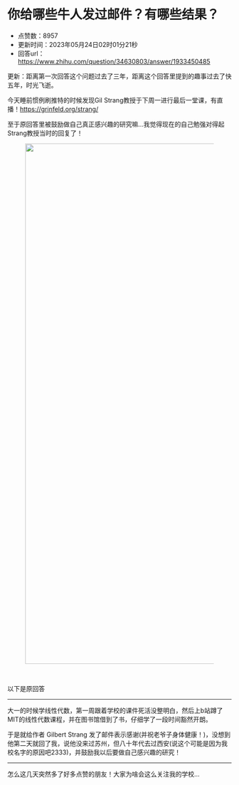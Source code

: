 # 你给哪些牛人发过邮件？有哪些结果？
- 点赞数：8957
- 更新时间：2023年05月24日02时01分21秒
- 回答url：https://www.zhihu.com/question/34630803/answer/1933450485
<body>
 <p data-pid="EbvA2CCc">更新：距离第一次回答这个问题过去了三年，距离这个回答里提到的趣事过去了快五年，时光飞逝。</p>
 <p data-pid="RALHksVg">今天睡前惯例刷推特的时候发现Gil Strang教授于下周一进行最后一堂课，有直播！<a href="https://link.zhihu.com/?target=https%3A//grinfeld.org/strang/" class=" external" target="_blank" rel="nofollow noreferrer"><span class="invisible">https://</span><span class="visible">grinfeld.org/strang/</span><span class="invisible"></span></a></p>
 <p data-pid="ETqXLTxZ">至于原回答里被鼓励做自己真正感兴趣的研究嘛…我觉得现在的自己勉强对得起Strang教授当时的回复了！</p>
 <figure data-size="normal">
  <img src="https://picx.zhimg.com/50/v2-1c9dc33b78a5e3ee1507e885493b3a27_720w.jpg?source=1940ef5c" data-rawwidth="1170" data-rawheight="2532" data-size="normal" data-original-token="v2-27eeea15a4803c1bed4670ee5b21a38c" data-default-watermark-src="https://picx.zhimg.com/50/v2-468a77df4aebec4df3b69da2571d897b_720w.jpg?source=1940ef5c" class="origin_image zh-lightbox-thumb" width="1170" data-original="https://picx.zhimg.com/v2-1c9dc33b78a5e3ee1507e885493b3a27_r.jpg?source=1940ef5c">
 </figure>
 <p class="ztext-empty-paragraph"><br></p>
 <p data-pid="tRqdlPyZ">以下是原回答</p>
 <hr>
 <p data-pid="nbxmkGSQ">大一的时候学线性代数，第一周跟着学校的课件死活没整明白，然后上b站蹲了MIT的线性代数课程，并在图书馆借到了书，仔细学了一段时间豁然开朗。</p>
 <p data-pid="cNfDuHmB">于是就给作者 Gilbert Strang 发了邮件表示感谢(并祝老爷子身体健康！)，没想到他第二天就回了我，说他没来过苏州，但八十年代去过西安(说这个可能是因为我校名字的原因吧2333)，并鼓励我以后要做自己感兴趣的研究！</p>
 <hr>
 <p data-pid="owSAg-Y-">怎么这几天突然多了好多点赞的朋友！大家为啥会这么关注我的学校…</p>
</body>